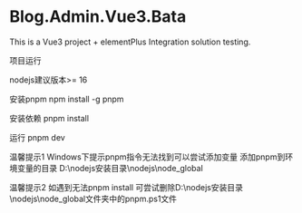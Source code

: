 # Blog.Admin.Vue3.Bata
This is a Vue3 project + elementPlus Integration solution testing.

项目运行

nodejs建议版本>= 16

安装pnpm
npm install -g pnpm

安装依赖
pnpm install

运行
pnpm dev

温馨提示1
Windows下提示pnpm指令无法找到可以尝试添加变量
添加pnpm到环境变量的目录
D:\nodejs安装目录\nodejs\node_global

温馨提示2
如遇到无法pnpm install
可尝试删除D:\nodejs安装目录\nodejs\node_global文件夹中的pnpm.ps1文件
